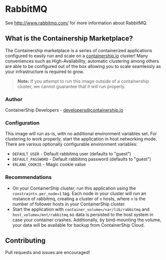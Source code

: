 # RabbitMQ

See http://www.rabbitmq.com/ for more information about RabbitMQ.

## What is the Containership Marketplace?

The Containership marketplace is a series of containerized applications configured to easily run and scale on a [containership.io](https://containership.io) cluster! Many conveniences such as High-Availability, automatic clustering among others are able to be configured out of the box allowing you to scale seamlessly as your infrastructure is required to grow.

> **Note:** If you attempt to run this image outside of a containership cluster, we cannot guarantee that it will run properly.

### Author
ContainerShip Developers - developers@containership.io

### Configuration
This image will run as-is, with no additional environment variables set. For clustering to work properly, start the application in host networking mode. There are various optionally configurable environment variables:

* `DEFAULT_USER` - Default rabbitmq user (defaults to "guest")
* `DEFAULT_PASSWORD` - Default rabbitmq password (defaults to "guest")
* `ERLANG_COOKIE` - Magic cookie value

### Recommendations
* On your ContainerShip cluster, run this application using the `constraints.per_node=1` tag. Each node in your cluster will run an instance of rabbitmq, creating a cluster of `n` hosts, where `n` is the number of follower hosts in your ContainerShip cluster.
* Start the application with `container_volume=/var/lib/rabbitmq` and `host_volume=/mnt/rabbitmq` so data is persisted to the host system in case your container crashes. Additionally, by bind-mounting the volume, your data will be available for backup from ContainerShip Cloud.

## Contributing
Pull requests and issues are encouraged!
